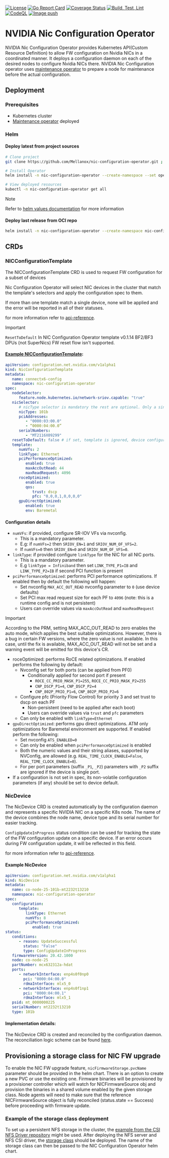 [![License](https://img.shields.io/badge/License-Apache%202.0-blue.svg)](http://www.apache.org/licenses/LICENSE-2.0)
[![Go Report Card](https://goreportcard.com/badge/github.com/Mellanox/nic-configuration-operator)](https://goreportcard.com/report/github.com/Mellanox/nic-configuration-operator)
[![Coverage Status](https://coveralls.io/repos/github/Mellanox/nic-configuration-operator/badge.svg)](https://coveralls.io/github/Mellanox/nic-configuration-operator)
[![Build, Test, Lint](https://github.com/Mellanox/nic-configuration-operator/actions/workflows/build-test-lint.yml/badge.svg?event=push)](https://github.com/Mellanox/nic-configuration-operator/actions/workflows/build-test-lint.yml)
[![CodeQL](https://github.com/Mellanox/nic-configuration-operator/actions/workflows/codeql.yml/badge.svg)](https://github.com/Mellanox/nic-configuration-operator/actions/workflows/codeql.yml)
[![Image push](https://github.com/Mellanox/nic-configuration-operator/actions/workflows/image-push-main.yml/badge.svg?event=push)](https://github.com/Mellanox/nic-configuration-operator/actions/workflows/image-push-main.yml)

# NVIDIA Nic Configuration Operator

NVIDIA Nic Configuration Operator provides Kubernetes API(Custom Resource Definition) to allow FW configuration on Nvidia NICs
in a coordinated manner. It deploys a configuration daemon on each of the desired nodes to configure Nvidia NICs there. 
NVIDIA Nic Configuration operator uses [maintenance operator](https://github.com/Mellanox/maintenance-operator) to prepare a node for maintenance before the actual configuration.

## Deployment

### Prerequisites

* Kubernetes cluster
* [Maintenance operator](https://github.com/Mellanox/maintenance-operator) deployed

### Helm

#### Deploy latest from project sources

```bash
# Clone project
git clone https://github.com/Mellanox/nic-configuration-operator.git ; cd nic-configuration-operator

# Install Operator
helm install -n nic-configuration-operator --create-namespace --set operator.image.tag=latest nic-configuration ./deployment/nic-configuration-operator-chart

# View deployed resources
kubectl -n nic-configuration-operator get all
```

> [!NOTE]
> Refer to [helm values documentation](deployment/nic-configuration-operator-chart/README.md) for more information

#### Deploy last release from OCI repo

```bash
helm install -n nic-configuration-operator --create-namespace nic-configuration-operator oci://ghcr.io/mellanox/nic-configuration-operator-chart
```

## CRDs

### NICConfigurationTemplate

The NICConfigurationTemplate CRD is used to request FW configuration for a subset of devices

Nic Configuration Operator will select NIC devices in the cluster that match the template's selectors and apply the configuration spec to them.

If more than one template match a single device, none will be applied and the error will be reported in all of their statuses.

for more information refer to [api-reference](docs/api-reference.md).

> [!IMPORTANT]
> `ResetToDefault` In NIC Configuration Operator template v0.1.14 BF2/BF3 DPUs (not SuperNics) FW reset flow isn't supported.

#### [Example NICConfigurationTemplate](docs/examples/example-nicconfigurationtemplate-connectx6.yaml):

```yaml
apiVersion: configuration.net.nvidia.com/v1alpha1
kind: NicConfigurationTemplate
metadata:
   name: connectx6-config
   namespace: nic-configuration-operator
spec:
   nodeSelector:
      feature.node.kubernetes.io/network-sriov.capable: "true"
   nicSelector:
      # nicType selector is mandatory the rest are optional. Only a single type can be specified.
      nicType: 101b
      pciAddresses:
         - "0000:03:00.0"
         - “0000:04:00.0”
      serialNumbers:
         - "MT2116X09299"
   resetToDefault: false # if set, template is ignored, device configuration should reset
   template:
      numVfs: 2
      linkType: Ethernet
      pciPerformanceOptimized:
         enabled: true
         maxAccOutRead: 44
         maxReadRequest: 4096
      roceOptimized:
         enabled: true
         qos:
            trust: dscp
            pfc: "0,0,0,1,0,0,0,0"
      gpuDirectOptimized:
         enabled: true
         env: Baremetal
```

#### Configuration details

* `numVFs`: if provided, configure SR-IOV VFs via nvconfig.
  * This is a mandatory parameter.
  * E.g: if `numVFs=2` then `SRIOV_EN=1` and `SRIOV_NUM_OF_VFS=2`.
  * If `numVFs=0` then `SRIOV_EN=0` and `SRIOV_NUM_OF_VFS=0`.
* `linkType`: if provided configure `linkType` for the NIC for all NIC ports.
  * This is a mandatory parameter.
  * E.g `linkType = Infiniband` then set `LINK_TYPE_P1=IB` and `LINK_TYPE_P2=IB` if second PCI function is present
* `pciPerformanceOptimized`: performs PCI performance optimizations. If enabled then by default the following will happen:
  * Set nvconfig `MAX_ACC_OUT_READ` nvconfig parameter to `0` (use device defaults)
  * Set PCI max read request size for each PF to `4096` (note: this is a runtime config and is not persistent)
  * Users can override values via `maxAccOutRead` and `maxReadRequest`
> [!IMPORTANT]
> According to the PRM, setting MAX_ACC_OUT_READ to zero enables the auto mode, 
> which applies the best suitable optimizations. 
> However, there is a bug in certain FW versions, where the zero value is not available. 
> In this case, until the fix is available, MAX_ACC_OUT_READ will not be set and a warning event will be emitted for this device's CR.
* roceOptimized: performs RoCE related optimizations. If enabled performs the following by default:
  * Nvconfig set for both ports (can be applied from PF0)
    * Conditionally applied for second port if present
      * `ROCE_CC_PRIO_MASK_P1=255`, `ROCE_CC_PRIO_MASK_P2=255`
      * `CNP_DSCP_P1=4`, `CNP_DSCP_P2=4`
      * `CNP_802P_PRIO_P1=6`, `CNP_802P_PRIO_P2=6`
  * Configure pfc (Priority Flow Control) for priority 3 and set trust to dscp on each PF
    * Non-persistent (need to be applied after each boot)
    * Users can override values via `trust` and `pfc` parameters
  * Can only be enabled with `linkType=Ethernet`
* `gpuDirectOptimized`: performs gpu direct optimizations. ATM only optimizations for Baremetal environment are supported. If enabled perform the following:
  * Set nvconfig `ATS_ENABLED=0`
  * Can only be enabled when `pciPerformanceOptimized` is enabled
  * Both the numeric values and their string aliases, supported by NVConfig, are allowed (e.g. `REAL_TIME_CLOCK_ENABLE=False`, `REAL_TIME_CLOCK_ENABLE=0`).
  * For per port parameters (suffix `_P1`, `_P2`) parameters with `_P2` suffix are ignored if the device is single port.
* If a configuration is not set in spec, its non-volatile configuration parameters (if any) should be set to device default.


### NicDevice

The NicDevice CRD is created automatically by the configuration daemon and represents a specific NVIDIA NIC on a specific K8s node.
The name of the device combines the node name, device type and its serial number for easier tracking.

`ConfigUpdateInProgress` status condition can be used for tracking the state of the FW configuration update on a specific device. If an error occurs during FW configuration update, it will be reflected in this field.

for more information refer to [api-reference](docs/api-reference.md).

#### Example NicDevice

```yaml
apiVersion: configuration.net.nvidia.com/v1alpha1
kind: NicDevice
metadata:
   name: co-node-25-101b-mt2232t13210
   namespace: nic-configuration-operator
spec:
   configuration:
      template:
         linkType: Ethernet
         numVfs: 8
         pciPerformanceOptimized:
            enabled: true
status:
   conditions:
      - reason: UpdateSuccessful
        status: "False"
        type: ConfigUpdateInProgress
   firmwareVersion: 20.42.1000
   node: co-node-25
   partNumber: mcx632312a-hdat
   ports:
      - networkInterface: enp4s0f0np0
        pci: "0000:04:00.0"
        rdmaInterface: mlx5_0
      - networkInterface: enp4s0f1np1
        pci: "0000:04:00.1"
        rdmaInterface: mlx5_1
   psid: mt_0000000225
   serialNumber: mt2232t13210
   type: 101b
```

#### Implementation details:

The NicDevice CRD is created and reconciled by the configuration daemon. The reconciliation logic scheme can be found [here](docs/nic-configuration-reconcile-diagram.png).

## Provisioning a storage class for NIC FW upgrade

To enable the NIC FW upgrade feature, `nicFirmwareStorage.pvcName` parameter should be provided in the helm chart. There is an option to create a new PVC or use the existing one.
Firmware binaries will be provisioned by a provisioner controller which will watch for NICFirmwareSource obj and provision the binaries in a shared volume enabled by the given storage class.
Node agents will need to make sure that the reference NICFirmwareSource object is fully reconciled (status.state == Success) before proceeding with firmware update.

### Example of the storage class deployment

To set up a persistent NFS storage in the cluster, the [example from the CSI NFS Driver repository](https://github.com/kubernetes-csi/csi-driver-nfs/blob/master/deploy/example/nfs-provisioner/README.md) might be used.
After deploying the NFS server and NFS CSI driver, the [storage class](https://github.com/kubernetes-csi/csi-driver-nfs/blob/master/deploy/example/storageclass-nfs.yaml) should be deployed. The name of the storage class can then be passed to the NIC Configuration Operator helm chart.
